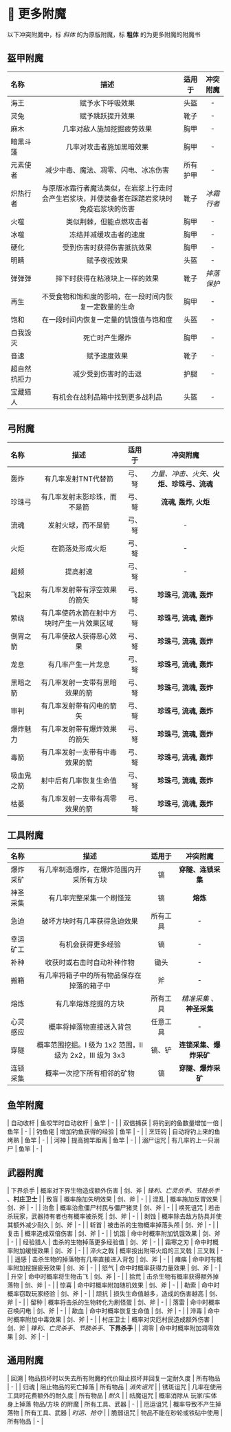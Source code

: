 # 💫 更多附魔

以下冲突附魔中，标 *斜体* 的为原版附魔，标 **粗体** 的为更多附魔的附魔书

## 盔甲附魔
| 名称 | 描述 | 适用于 | 冲突附魔 |
| :----- | :-----: | :-----: | :-----: |
| 海王 | 赋予水下呼吸效果  | 头盔  | - |
| 灵兔 | 赋予跳跃提升效果 | 靴子 | - |
| 麻木 | 几率对敌人施加挖掘疲劳效果 | 胸甲 | - |
| 暗黑斗篷 | 几率对攻击者施加黑暗效果 | 胸甲 | - |
| 元素使者 | 减少中毒、魔法、凋零、闪电、冰冻伤害 | 所有护甲 | - |
| 炽热行者 | 与原版冰霜行者魔法类似，在岩浆上行走时会产生岩浆块，并使装备者在踩踏岩浆块时免疫岩浆块的伤害 | 靴子 | *冰霜行者* |
| 火噬 | 类似荆棘，但能点燃攻击者 | 胸甲 | - |
| 冰噬 | 冻结并减缓攻击者的速度 | 胸甲 | - |
| 硬化 | 受到伤害时获得伤害抵抗效果 | 胸甲 | - |
| 明睛 | 赋予夜视效果 | 头盔 | - |
| 弹弹弹 | 摔下时获得在粘液块上一样的效果 | 靴子 | *摔落保护* |
| 再生 | 不受食物和饱和度的影响，在一段时间内恢复一定数量的生命 | 胸甲 | - |
| 饱和 | 在一段时间内恢复一定量的饥饿值与饱和度 | 头盔 | - |
| 自我毁灭 | 死亡时产生爆炸 | 胸甲 | - |
| 音速 | 赋予速度效果 | 靴子 | - |
| 超自然抗拒力 | 减少受到伤害时的击退 | 护腿 | - |
| 宝藏猎人 | 有机会在战利品箱中找到更多战利品 | 头盔 | - |

## 弓附魔
| 名称 | 描述 | 适用于 | 冲突附魔 |
| :----- | :-----: | :-----: | :-----: |
| 轰炸 | 有几率发射TNT代替箭 | 弓、弩 | *力量、冲击、火矢*、**火炬、珍珠弓、流魂**  |
| 珍珠弓 | 有几率发射末影珍珠，而不是箭 | 弓、弩 | **流魂, 轰炸, 火炬** |
| 流魂 | 发射火球，而不是箭 | 弓、弩 | - |
| 火炬 | 在箭落处形成火炬 | 弓、弩 | - |
| 超频 | 提高射速 | 弓、弩 | - |
| 飞起来 | 有几率发射带有浮空效果的箭矢 | 弓、弩 | **珍珠弓, 流魂, 轰炸** |
| 萦绕 | 有几率使药水箭在射中方块时产生一片效果区域 | 弓、弩 | **珍珠弓, 流魂, 轰炸** |
| 倒胃之箭 | 有几率使敌人获得恶心效果 | 弓、弩 | **珍珠弓, 流魂, 轰炸** |
| 龙息 | 有几率产生一片龙息 | 弓、弩 | **珍珠弓, 流魂, 轰炸** |
| 黑暗之箭 | 有几率发射一支带有黑暗效果的箭 | 弓、弩 | **珍珠弓, 流魂, 轰炸** |
| 审判 | 有几率发射带有闪电的箭矢 | 弓、弩 | **珍珠弓, 流魂, 轰炸** |
| 爆炸魅力 | 有几率发射带有爆炸效果的箭矢 | 弓、弩 | **珍珠弓, 流魂, 轰炸** |
| 毒箭 | 有几率发射一支带有中毒效果的箭 | 弓、弩 | **珍珠弓, 流魂, 轰炸** |
| 吸血鬼之箭 | 射中后有几率恢复生命值 | 弓、弩 | **珍珠弓, 流魂, 轰炸** |
| 枯萎 | 有几率发射一支带有凋零效果的箭 | 弓、弩 | **珍珠弓, 流魂, 轰炸** |

## 工具附魔
| 名称 | 描述 | 适用于 | 冲突附魔 |
| :----- | :-----: | :-----: | :-----: |
| 爆炸采矿 | 有几率制造爆炸，在爆炸范围内开采所有方块 | 镐 | **穿隧、连锁采集** |
| 神圣采集 | 有几率完整采集一个刷怪笼 | 镐 | **熔炼** |
| 急迫 | 破坏方块时有几率获得急迫效果 | 所有工具 | - |
| 幸运矿工 | 有机会获得更多经验 | 镐 | - |
| 补种 | 收获时或右击时自动补种作物 | 锄头 | - |
| 搬箱 | 有几率将箱子中的所有物品保存在掉落的箱子中 | 斧 | - |
| 熔炼 | 有几率熔炼挖掘的方块 | 所有工具 | *精准采集* 、**神圣采集** |
| 心灵感应 | 概率将掉落物直接送入背包 | 任意工具 | - |
| 穿隧 | 概率范围挖掘。I 级为 1x2 范围，II 级为 2x2，III 级为 3x3 | 镐、铲 | **连锁采集、爆炸采矿** |
| 连锁采集 | 概率一次挖下所有相邻的矿物 | 镐 | **穿隧、爆炸采矿** |

## 鱼竿附魔
| 自动收杆 | 鱼咬竿时自动收杆 | 鱼竿 | - |
| 双倍捕获 | 将钓到的鱼数量增加一倍 | 鱼竿 | - |
| 钓鱼佬 | 增加钓鱼获得的经验 | 鱼竿 | - |
| 烹饪钩 | 自动将钓上来的鱼烤熟 | 鱼竿 | - |
| 河神 | 提高抛竿距离 | 鱼竿 | - |
| 溺尸诅咒 | 有几率钓上一只溺尸 | 鱼竿 | - |

## 武器附魔
| 下界杀手 | 概率对下界生物造成额外伤害 | 剑、斧 | *锋利、亡灵杀手、节肢杀手* 、**村庄卫士** |
| 致盲 | 概率施加失明效果 | 剑、斧 | - |
| 混乱 | 概率施加反胃效果 | 剑、斧 | - |
| 治愈 | 概率治愈僵尸村民与僵尸猪灵 | 剑、斧 | - |
| 唤死诅咒 | 若击杀玩家，武器持有者也有概率被杀死 | 剑、斧 | - |
| 剥蚀 | 概率除去敌方防具并使其额外减少耐久 | 剑、斧 | - |
| 斩首 | 被击杀的生物概率掉落头颅 | 剑、斧 | - |
| 复击 | 概率造成双倍伤害 | 剑、斧 | - |
| 饥饿 | 命中时概率附加饥饿效果 | 剑、斧 | - |
| 经验猎人 | 击杀的生物掉落更多经验值 | 剑、斧 | - |
| 霜寒之刃 | 命中时概率附加缓慢效果 | 剑、斧 | - |
| 淬火之戟 | 概率投出附带火焰的三叉戟 | 三叉戟 | - |
| 遥感 | 击杀生物的掉落物有几率直接进入背包 | 剑、斧 | - |
| 瘫痪 | 命中时有概率附加挖掘疲劳效果 | 剑、斧 | - |
| 怒气 | 命中时概率获得力量效果 | 剑、斧 | - |
| 升空 | 命中时概率将生物击飞 | 剑、斧 | - |
| 拾荒 | 击杀生物有概率获得额外掉落物 | 剑、斧 | - |
| 惊喜 | 命中时概率附加随机效果 | 剑、斧 | - |
| 勒索 | 命中时概率窃取玩家经验 | 剑、斧 | - |
| 顽抗 | 损失生命值越多，造成的伤害越高 | 剑、斧 | - |
| 留种 | 概率将击杀的生物转化为刷怪蛋 | 剑、斧 | - |
| 落雷 | 命中时概率召唤闪电 | 剑、斧 | - |
| 歃血 | 命中时概率恢复生命值 | 剑、斧 | - |
| 淬毒 | 命中时概率附加中毒效果 | 剑、斧 | - |
| 村庄卫士 | 概率对灾厄村民造成额外伤害 | 剑、斧 | *锋利、亡灵杀手、节肢杀手*、**下界杀手** |
| 凋零 | 命中时概率附加凋零效果 | 剑、斧 | - |

## 通用附魔
| 回溯 | 物品损坏时以失去所有附魔的代价阻止损坏并回复一定耐久度 | 所有物品 | - |
| 归魂 | 阻止物品的死亡掉落 | 所有物品 | *消失诅咒* |
| 锈斑诅咒 | 几率在使用工具时花费额外的耐久度 | 所有物品 | *耐久* |
| 祛魔诅咒 | 概率消除从 玩家/实体 身上掉落 物品/方块 的附魔 | 所有工具、武器 | - |
| 厄运诅咒 | 概率导致不产生掉落物 | 所有工具、武器 | *时运、抢夺* |
| 脆弱诅咒 | 物品不能在砂轮或铁砧中使用 | 所有物品 | - |

